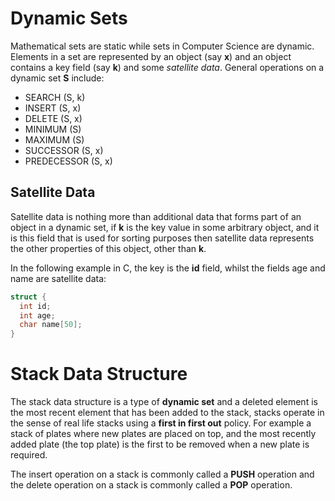
# Dynamic Sets

Mathematical sets are static while sets in Computer Science are dynamic. Elements in a set are represented by an object (say **x**) and an object contains a key field (say **k**) and some *satellite data*. General operations on a dynamic set **S** include:

* SEARCH (S, k)
* INSERT (S, x)
* DELETE (S, x)
* MINIMUM (S)
* MAXIMUM (S)
* SUCCESSOR (S, x)
* PREDECESSOR (S, x)

## Satellite Data

Satellite data is nothing more than additional data that forms part of an object in a dynamic set, if **k** is the key value in some arbitrary object, and it is this field that is used for sorting purposes then satellite data represents the other properties of this object, other than **k**.

In the following example in C, the key is the **id** field, whilst the fields age and name are satellite data:

```C
struct {
  int id;
  int age;
  char name[50];  
}
```

# Stack Data Structure

The stack data structure is a type of **dynamic set** and a deleted element is the most recent element that has been added to the stack, stacks operate in the sense of real life stacks using a **first in first out** policy. For example a stack of plates where new plates are placed on top, and the most recently added plate (the top plate) is the first to be removed when a new plate is required.

The insert operation on a stack is commonly called a **PUSH** operation and the delete operation on a stack is commonly called a **POP** operation.



